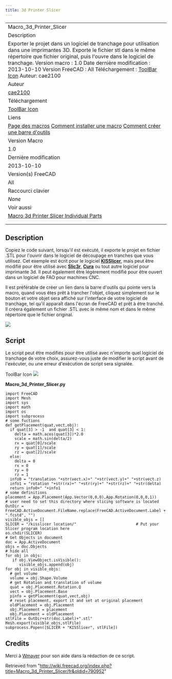 ```yaml
---
title: 3d Printer Slicer
---
```


|                                                                                                                                                                                                                                                                                                                                                                                                                        |
| ---------------------------------------------------------------------------------------------------------------------------------------------------------------------------------------------------------------------------------------------------------------------------------------------------------------------------------------------------------------------------------------------------------------------- |
| Macro_3d_Printer_Slicer                                                                                                                                                                                                                                                                                                                                                                                                |
| Description                                                                                                                                                                                                                                                                                                                                                                                                            |
| Exporter le projet dans un logiciel de tranchage pour utilisation dans une imprimantes 3D. Exporte le fichier stl dans le même répertoire que fichier original, puis l'ouvre dans le logiciel de tranchage. Version macro : 1.0 Date dernière modification : 2013-10-10 Version FreeCAD : All Téléchargement : [ToolBar Icon](https://www.freecadweb.org/wiki/images/9/96/Macro_3d_Printer_Slicer.png) Auteur: cae2100 |
| Auteur                                                                                                                                                                                                                                                                                                                                                                                                                 |
| [cae2100](/index.php?title=User:Cae2100&action=edit&redlink=1 "User:Cae2100 (page does not exist)")                                                                                                                                                                                                                                                                                                                    |
| Téléchargement                                                                                                                                                                                                                                                                                                                                                                                                         |
| [ToolBar Icon](https://www.freecadweb.org/wiki/images/9/96/Macro_3d_Printer_Slicer.png)                                                                                                                                                                                                                                                                                                                                |
| Liens                                                                                                                                                                                                                                                                                                                                                                                                                  |
| [Page des macros](/Macros_recipes/fr "Macros recipes/fr") [Comment installer une macro](/How_to_install_macros/fr "How to install macros/fr") [Comment créer une barre d'outils](/Customize_Toolbars/fr "Customize Toolbars/fr")                                                                                                                                                                                       |
| Version Macro                                                                                                                                                                                                                                                                                                                                                                                                          |
| 1.0                                                                                                                                                                                                                                                                                                                                                                                                                    |
| Dernière modification                                                                                                                                                                                                                                                                                                                                                                                                  |
| 2013-10-10                                                                                                                                                                                                                                                                                                                                                                                                             |
| Version(s) FreeCAD                                                                                                                                                                                                                                                                                                                                                                                                     |
| All                                                                                                                                                                                                                                                                                                                                                                                                                    |
| Raccourci clavier                                                                                                                                                                                                                                                                                                                                                                                                      |
| _None_                                                                                                                                                                                                                                                                                                                                                                                                                 |
| Voir aussi                                                                                                                                                                                                                                                                                                                                                                                                             |
| [Macro 3d Printer Slicer Individual Parts](/Macro_3d_Printer_Slicer_Individual_Parts/fr "Macro 3d Printer Slicer Individual Parts/fr")                                                                                                                                                                                                                                                                                 |
|                                                                                                                                                                                                                                                                                                                                                                                                                        |
|                                                                                                                                                                                                                                                                                                                                                                                                                        |

## Description

Copiez le code suivant, lorsqu'il est exécuté, il exporte le projet en fichier .STL pour l'ouvrir dans le logiciel de découpage en tranches que vous utilisez. Cet exemple est écrit pour le logiciel **[KISSlicer](http://kisslicer.com/)**, mais peut être modifié pour être utilisé avec **[Slic3r](http://slic3r.org/)**, **[Cura](http://wiki.ultimaker.com/Cura)** ou tout autre logiciel pour imprimante 3d. Il peut également être légèrement modifié pour être ouvert dans un logiciel de FAO pour machines CNC.

Il est préférable de créer un lien dans la barre d'outils qui pointe vers la macro, quand vous êtes prêt à trancher l'objet, cliquez simplement sur le bouton et votre objet sera affiché sur l'interface de votre logiciel de tranchage, tel qu'il apparaît dans l'écran de FreeCAD et prêt à être tranché. Il créera également un fichier .STL avec le même nom et dans le même répertoire que le fichier original.

![](/images/Macro_3d_Printer_Slicer_00.png)

## Script

Le script peut être modifiés pour être utilisé avec n'importe quel logiciel de tranchage de votre choix, assurez-vous juste de modifier le script avant de l'exécuter, ou une erreur d'exécution de script sera signalée.

ToolBar Icon ![](/images/Macro_3d_Printer_Slicer.png)

**Macro_3d_Printer_Slicer.py**

```
import FreeCAD
import Mesh
import sys
import math
import os
import subprocess
# some fuctions
def getPlacement(quat,vect,obj):
  if quat[3] > -1  and quat[3] < 1:
    delta = math.acos(quat[3])*2.0
    scale = math.sin(delta/2)
    rx = quat[0]/scale
    ry = quat[1]/scale
    rz = quat[2]/scale
  else:
    delta = 0
    rx = 0
    ry = 0
    rz = 1
  info0 = "translation "+str(vect.x)+" "+str(vect.y)+" "+str(vect.z)
  info1 = "rotation "+str(rx)+" "+str(ry)+" "+str(rz)+" "+str(delta)
  return info0+" "+info1
# some definitions
placement = App.Placement(App.Vector(0,0,0),App.Rotation(0,0,0,1))
# user need to set this directory where slicing software is located
OutDir = FreeCAD.ActiveDocument.FileName.replace(FreeCAD.ActiveDocument.Label + ".fcstd", "")
visible_objs = []
SLICER = "/kisslicer location/"                          # Put your Slicer program location here
os.chdir(SLICER)
# Get Objects in document
doc = App.ActiveDocument
objs = doc.Objects
# hide all
for obj in objs:
   if obj.ViewObject.isVisible():
      visible_objs.append(obj)
for obj in visible_objs:
  # get volume
  volume = obj.Shape.Volume
  # get Rotation and translation of volume
  quat = obj.Placement.Rotation.Q
  vect = obj.Placement.Base
  pinfo = getPlacement(quat,vect,obj)
  # reset placement, export it and set at original placement
  oldPlacement = obj.Placement
  obj.Placement = placement
  obj.Placement = oldPlacement
stlFile = OutDir+str(doc.Label)+".stl"
Mesh.export(visible_objs,stlFile)
subprocess.Popen([SLICER + "KISSlicer", stlFile])
```

## Credits

Merci à [Wmayer](http://forum.freecadweb.org/viewtopic.php?f=10&t=4686) pour son aide dans la rédaction de ce script.

Retrieved from "<http://wiki.freecad.org/index.php?title=Macro_3d_Printer_Slicer/fr&oldid=790952>"
